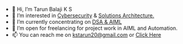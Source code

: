 - 👋 Hi, I’m Tarun Balaji K S
- 👀 I’m interested in <a href="https://www.instagram.com/load_thecode/">Cybersecurity</a> &  <a href="https://www.instagram.com/tarun_code.py/">Solutions Architecture. </a>
- 🌱 I’m currently concentrating on <a href="https://www.hackerrank.com/tarunbalajiks"> DSA & AIML </a>
- 💞️ I’m open for freelancing for project work in AIML and Automation.
- 📫 You can reach me on kstarun20@gmail.com or <a href="https://www.instagram.com/tarun_code.py/">Click Here</a>

<!---
guitaruser/guitaruser is a ✨ special ✨ repository because its `README.md` (this file) appears on your GitHub profile.
You can click the Preview link to take a look at your changes.
--->
